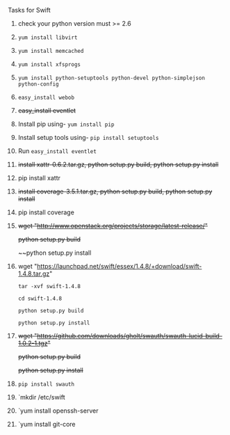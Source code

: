 Tasks for Swift


1. check your python version must >= 2.6

2. `yum install libvirt`

3. `yum install memcached`

4. `yum install xfsprogs`

5. `yum install python-setuptools python-devel python-simplejson python-config`

6. `easy_install webob`

7. ~~easy_install eventlet~~

8. Install pip using- `yum install pip`

9. Install setup tools using- `pip install setuptools`

10. Run `easy_install eventlet`

11. ~~install xattr-0.6.2.tar.gz, python setup.py build, python setup.py install~~

12. pip install xattr

13. ~~install coverage-3.5.1.tar.gz, python setup.py build, python setup.py install~~

14. pip install coverage

15. ~~wget "http://www.openstack.org/projects/storage/latest-release/"~~

      ~~python setup.py build~~

      ~~python setup.py install

16. wget "https://launchpad.net/swift/essex/1.4.8/+download/swift-1.4.8.tar.gz"

        tar -xvf swift-1.4.8 
        
        cd swift-1.4.8
        
        python setup.py build

        python setup.py install

17. ~~wget "https://github.com/downloads/gholt/swauth/swauth-lucid-build-1.0.2-1.tgz"~~

       ~~python setup.py build~~

       ~~python setup.py install~~
       
18. `pip install swauth`

19. `mkdir /etc/swift

20. `yum install openssh-server

21. `yum install git-core

